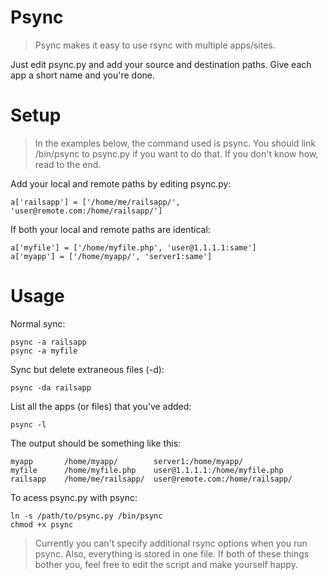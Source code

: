 Psync
==
> Psync makes it easy to use rsync with multiple apps/sites. 

Just edit psync.py and add your source and destination paths. 
Give each app a short name and you're done.

Setup
==
> In the examples below, the command used is psync. You should link /bin/psync to psync.py if you want to do that. If you don't know how, read to the end.

Add your local and remote paths by editing psync.py:

    a['railsapp'] = ['/home/me/railsapp/', 'user@remote.com:/home/railsapp/']
    
If both your local and remote paths are identical:

    a['myfile'] = ['/home/myfile.php', 'user@1.1.1.1:same']
    a['myapp'] = ['/home/myapp/', 'server1:same']

Usage
==
Normal sync:

    psync -a railsapp
    psync -a myfile

Sync but delete extraneous files (-d):

    psync -da railsapp

List all the apps (or files) that you've added:

    psync -l
    
The output should be something like this:
    
    myapp       /home/myapp/        server1:/home/myapp/
    myfile      /home/myfile.php    user@1.1.1.1:/home/myfile.php
    railsapp    /home/me/railsapp/  user@remote.com:/home/railsapp/

To acess psync.py with psync:

    ln -s /path/to/psync.py /bin/psync
    chmod +x psync

> Currently you can't specify additional rsync options when you run psync. Also, everything is stored in one file. If both of these things bother you, feel free to edit the script and make yourself happy.